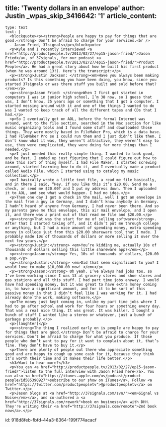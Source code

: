 title: 'Twenty dollars in an envelope'
author: Justin
_wpas_skip_3416642: '1'
article_content:
  -
    type: text
    text: |
      <blockquote><p><strong>People are happy to pay for things that are good.</strong> Don’t be afraid to charge for your services.<br />
      - Jason Fried, 37signals</p></blockquote>
      <p>Kyle and I recently interviewed <a href="http://productpeople.tv/2013/02/27/ep15-jason-fried/">Jason Fried</a>, of 37signals, for our podcast <a href="http://productpeople.tv/2013/02/27/ep15-jason-fried/">Product People</a>. He had a great story about how he built his first product (when he was around 13!). Here's the transcript:</p>
      <p><strong>Justin Jackson: </strong><em>Have you always been making products? Is this something you have been doing, you know, since you started 37signals or was there stuff you built and sold before that?</em></p>
      <p><strong>Jason Fried: </strong>When I first got started in computers I was in junior high school, I’m 38 now, so I guess that was, I don’t know, 25 years ago or something that I got a computer. I started messing around with it and one of the things I wanted to do was I wanted to keep track of all the different tapes and CDs that I had.</p>
      <p>So I eventually got on AOL, before the formal Internet was around, went to the file section, searched in the Mac section for like music organizing tools and I found some stuff and downloaded those things. They were mostly based in FileMaker Pro, which is a data base. I had FileMaker Pro so I could run them and I just didn’t like them. I don’t know what it was, they weren’t attractive, they weren’t easy to use, they were complicated, they were doing far more things than I needed.</p>
      <p>I just needed this really simple thing. I wanted to look good, and be fast. I ended up just figuring that I could figure out how to make this sort of thing myself. I had File Maker, I started screwing around, started learning how to do it, and I eventually made a product called Audio File, which I started using to catalog my music collection.</p>
      <p>I basically wrote a little text file, a read me file basically, and in there I said, “Hey, if you like this it’s $20.00. Send me a check, or send me $20.00? and I put my address down. Then I uploaded it to AOL, and see what would happen. I had no idea.</p>
      <p>Then one day I got a check in the mail, well I got an envelope in the mail from a guy in Germany, and I didn’t know anybody in Germany. I hadn’t heard of anyone from Germany, I had never been there. And so my parents gave me this envelope, this air mail envelope, and I open it, and there was a print out of that read me file and $20.00.</p>
      <p><strong>That was the start for me of selling software</strong>. After that I started taking off, and it didn’t put me through college or anything, but I had a nice amount of spending money, extra spending money in college just from this $20.00 shareware tool that I made. I probably made 10s of thousands of dollars or more selling it over the next few years.</p>
      <p><strong>Justin:</strong> <em>You’re kidding me, actually 10s of thousands of dollars selling this little shareware app?</em></p>
      <p><strong>Jason:</strong> Yes, 10s of thousands of dollars, $20.00 a pop.</p>
      <p><strong>Justin:</strong> <em>Did that seem significant to you? I would love to make $10,000.00 now! </em></p>
      <p><strong>Jason:</strong> Oh yeah. I’ve always had jobs too, so I’ve been working since I was 13 at grocery stores and shoe stores and gas stations and all this stuff. I had part time jobs anyway. I would have had spending money, but it was great to have extra money coming in, to have a significant amount, and for it to be sort of this passive money in that I didn’t feel like I was working for it. I had already done the work, making software.</p>
      <p>The money just kept coming in, unlike my part time jobs where I had to go after school and work for four hours or something every day. That was a real nice thing. It was great. It was killer. I bought a bunch of stuff I wanted like a stereo or whatever, just a bunch of garbage probably.</p>
      <p>[laughter]</p>
      <p><strong>The thing I realized early on is people are happy to pay for things that are good.</strong> Don’t be afraid to charge for your services. Don’t be afraid to charge for what you produce. If those people who don’t want to pay for it want to complain about it, that’s fine. They don’t have to buy it.</p>
      <p>There are plenty of people out there who appreciate something good and are happy to cough up some cash for it, because they think it’s worth their time and it makes their life better.</p>
      <h3>Want to hear more?</h3>
      <p>You can <a href="http://productpeople.tv/2013/02/27/ep15-jason-fried/">listen to the full interview with Jason Fried here</a>. You can also <a href="https://itunes.apple.com/us/podcast/product-people/id585390927">subscribe to our show on iTunes</a>. Follow <a href="https://twitter.com/productpeopletv">@productpeopletv</a> on Twitter.</p>
      <p>Jason blogs at <a href="http://37signals.com/svn/"><em>Signal vs Noise</em></a>, and co-authored a <a href="http://37signals.com/rework">book on business</a> with DHH. They're writing their <a href="http://37signals.com/remote">2nd book now</a>.</p>
      
id: 918d8feb-fbfd-44a3-8364-199f774acacf
